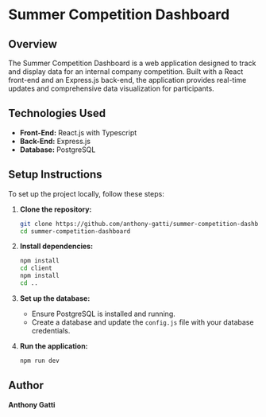 # Summer Competition Dashboard

## Overview

The Summer Competition Dashboard is a web application designed to track and display data for an internal company competition. Built with a React front-end and an Express.js back-end, the application provides real-time updates and comprehensive data visualization for participants.

## Technologies Used

- **Front-End:** React.js with Typescript
- **Back-End:** Express.js
- **Database:** PostgreSQL

## Setup Instructions

To set up the project locally, follow these steps:

1. **Clone the repository:**
    ```bash
    git clone https://github.com/anthony-gatti/summer-competition-dashboard.git
    cd summer-competition-dashboard
    ```

2. **Install dependencies:**
    ```bash
    npm install
    cd client
    npm install
    cd ..
    ```

3. **Set up the database:**
    - Ensure PostgreSQL is installed and running.
    - Create a database and update the `config.js` file with your database credentials.

4. **Run the application:**
    ```bash
    npm run dev
    ```

## Author

**Anthony Gatti**